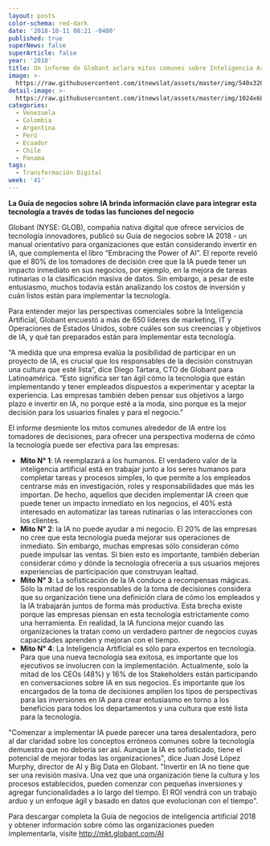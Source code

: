 ```yaml
---
layout: posts
color-schema: red-dark
date: '2018-10-11 08:21 -0400'
published: true
superNews: false
superArticle: false
year: '2018'
title: Un informe de Globant aclara mitos comunes sobre Inteligencia Artificial
image: >-
  https://raw.githubusercontent.com/itnewslat/assets/master/img/540x320/inteligencia-artificial-p.jpg
detail-image: >-
  https://raw.githubusercontent.com/itnewslat/assets/master/img/1024x680/inteligencia-artificial-g.jpg
categories:
  - Venezuela
  - Colombia
  - Argentina
  - Perú
  - Ecuador
  - Chile
  - Panama
tags:
  - Transformación Digital
week: '41'
---
```

**La Guía de negocios sobre IA brinda información clave para integrar esta tecnología a través de todas las funciones del negocio**

Globant (NYSE: GLOB), compañía nativa digital que ofrece servicios de tecnología innovadores, publicó su Guía de negocios sobre IA 2018 - un manual orientativo para organizaciones que están considerando invertir en IA, que complementa el libro “Embracing the Power of AI”. El reporte reveló que el 80% de los tomadores de decisión cree que la IA puede tener un impacto inmediato en sus negocios, por ejemplo, en la mejora de tareas rutinarias o la clasificación masiva de datos. Sin embargo, a pesar de este entusiasmo, muchos todavía están analizando los costos de inversión y cuán listos están para implementar la tecnología. 

Para entender mejor las perspectivas comerciales sobre la Inteligencia Artificial, Globant encuestó a más de 650 líderes de marketing, IT y Operaciones de Estados Unidos, sobre cuáles son sus creencias y objetivos de IA, y qué tan preparados están para implementar esta tecnología. 

“A medida que una empresa evalúa la posibilidad de participar en un proyecto de IA, es crucial que los responsables de la decisión construyan una cultura que esté lista”, dice Diego Tártara, CTO de Globant para Latinoamérica. “Esto significa ser tan ágil cómo la tecnología que están implementando y tener empleados dispuestos a experimentar y aceptar la experiencia. Las empresas también deben pensar sus objetivos a largo plazo e invertir en IA, no porque esté a la moda, sino porque es la mejor decisión para los usuarios finales y para el negocio.”

El informe desmiente los mitos comunes alrededor de IA entre los tomadores de decisiones, para ofrecer una perspectiva moderna de cómo la tecnología puede ser efectiva para las empresas:

- **Mito N° 1**: IA reemplazará a los humanos. El verdadero valor de la inteligencia artificial está en trabajar junto a los seres humanos para completar tareas y procesos simples, lo que permite a los empleados centrarse más en investigación, roles y responsabilidades que más les importan. De hecho, aquellos que deciden implementar IA creen que puede tener un impacto inmediato en los negocios, el 40% está interesado en automatizar las tareas rutinarias o las interacciones con los clientes. 
- **Mito N° 2**: la IA no puede ayudar a mi negocio. El 20% de las empresas no cree que esta tecnología pueda mejorar sus operaciones de inmediato. Sin embargo, muchas empresas sólo consideran cómo puede impulsar las ventas. Si bien esto es importante, también deberían considerar cómo y dónde la tecnología ofrecería a sus usuarios mejores experiencias de participación que construyan lealtad. 
- **Mito N° 3**: La sofisticación de la IA conduce a recompensas mágicas. Sólo la mitad de los responsables de la toma de decisiones considera que su organización tiene una definición clara de cómo los empleados y la IA trabajarán juntos de forma más productiva. Esta brecha existe porque las empresas piensan en esta tecnología estrictamente como una herramienta. En realidad, la IA funciona mejor cuando las organizaciones la tratan como un verdadero partner de negocios cuyas capacidades aprenden y mejoran con el tiempo. 
- **Mito N° 4**: La Inteligencia Artificial es sólo para expertos en tecnología. Para que una nueva tecnología sea exitosa, es importante que los ejecutivos se involucren con la implementación. Actualmente, solo la mitad de los CEOs (48%) y 16% de los Stakeholders están participando en conversaciones sobre IA en sus negocios. Es importante que los encargados de la toma de decisiones amplíen los tipos de perspectivas para las inversiones en IA para crear entusiasmo en torno a los beneficios para todos los departamentos y una cultura que esté lista para la tecnología. 

"Comenzar a implementar IA puede parecer una tarea desalentadora, pero al dar claridad sobre los conceptos erróneos comunes sobre la tecnología demuestra que no debería ser así. Aunque la IA es sofisticado, tiene el potencial de mejorar todas las organizaciones", dice Juan José López Murphy, director de AI y Big Data en Globant. "Invertir en IA no tiene que ser una revisión masiva. Una vez que una organización tiene la cultura y los procesos establecidos, pueden comenzar con pequeñas inversiones y agregar funcionalidades a lo largo del tiempo. El ROI vendrá con un trabajo arduo y un enfoque ágil y basado en datos que evolucionan con el tiempo".

Para descargar completa la Guía de negocios de inteligencia artificial 2018 y obtener información sobre cómo las organizaciones pueden implementarla, visite http://mkt.globant.com/AI 